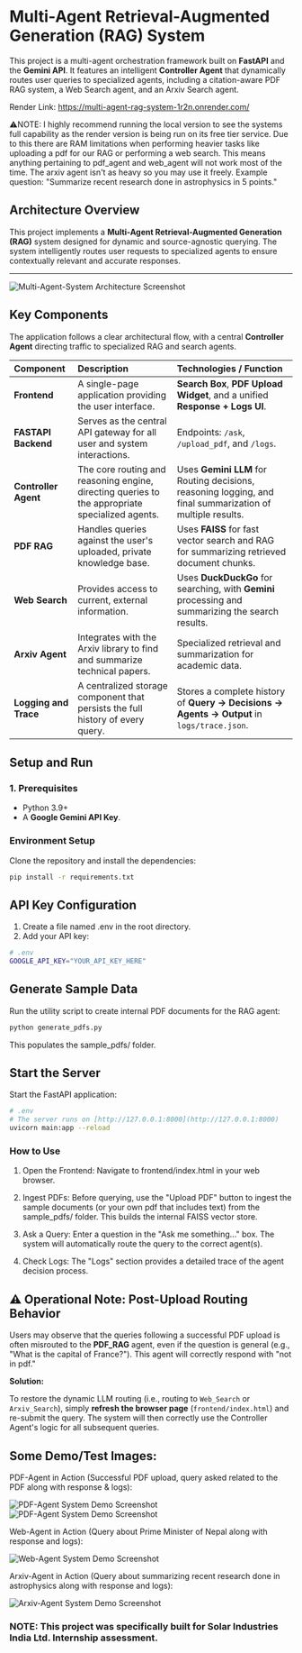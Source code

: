 # Multi-Agent Retrieval-Augmented Generation (RAG) System

This project is a multi-agent orchestration framework built on **FastAPI** and the **Gemini API**. It features an intelligent **Controller Agent** that dynamically routes user queries to specialized agents, including a citation-aware PDF RAG system, a Web Search agent, and an Arxiv Search agent.

Render Link: https://multi-agent-rag-system-1r2n.onrender.com/

⚠️NOTE: I highly recommend running the local version to see the systems full capability as the render version is being run on its free tier service. Due to this there are RAM limitations when performing heavier tasks like uploading a pdf for our RAG or performing a web search. This means anything pertaining to pdf_agent and web_agent will not work most of the time. The arxiv agent isn't as heavy so you may use it freely. Example question: "Summarize recent research done in astrophysics in 5 points."

## Architecture Overview

This project implements a **Multi-Agent Retrieval-Augmented Generation (RAG)** system designed for dynamic and source-agnostic querying. The system intelligently routes user requests to specialized agents to ensure contextually relevant and accurate responses.

***

![Multi-Agent-System Architecture Screenshot](assets/mag-architecture.png)

## Key Components

The application follows a clear architectural flow, with a central **Controller Agent** directing traffic to specialized RAG and search agents.

| Component | Description | Technologies / Function |
| :--- | :--- | :--- |
| **Frontend** | A single-page application providing the user interface. | **Search Box**, **PDF Upload Widget**, and a unified **Response + Logs UI**. |
| **FASTAPI Backend** | Serves as the central API gateway for all user and system interactions. | Endpoints: `/ask`, `/upload_pdf`, and `/logs`. |
| **Controller Agent** | The core routing and reasoning engine, directing queries to the appropriate specialized agents. | Uses **Gemini LLM** for Routing decisions, reasoning logging, and final summarization of multiple results. |
| **PDF RAG** | Handles queries against the user's uploaded, private knowledge base. | Uses **FAISS** for fast vector search and RAG for summarizing retrieved document chunks. |
| **Web Search** | Provides access to current, external information. | Uses **DuckDuckGo** for searching, with **Gemini** processing and summarizing the search results. |
| **Arxiv Agent** | Integrates with the Arxiv library to find and summarize technical papers. | Specialized retrieval and summarization for academic data. |
| **Logging and Trace** | A centralized storage component that persists the full history of every query. | Stores a complete history of **Query -> Decisions -> Agents -> Output** in `logs/trace.json`. |

## Setup and Run

### 1. Prerequisites

- Python 3.9+
- A **Google Gemini API Key**.

### Environment Setup

Clone the repository and install the dependencies:

```bash
pip install -r requirements.txt
```

##  API Key Configuration

1. Create a file named .env in the root directory.
2. Add your API key:
```bash
# .env
GOOGLE_API_KEY="YOUR_API_KEY_HERE"
```
## Generate Sample Data

Run the utility script to create internal PDF documents for the RAG agent:
```bash
python generate_pdfs.py
```
This populates the sample_pdfs/ folder.

## Start the Server

Start the FastAPI application:
```bash
# .env
# The server runs on [http://127.0.0.1:8000](http://127.0.0.1:8000)
uvicorn main:app --reload
```

###  How to Use

1. Open the Frontend: Navigate to frontend/index.html in your web browser.

2. Ingest PDFs: Before querying, use the "Upload PDF" button to ingest the sample documents (or your own pdf that includes text) from the sample_pdfs/ folder. This builds the internal FAISS vector store.

3. Ask a Query: Enter a question in the "Ask me something..." box. The system will automatically route the query to the correct agent(s).

4. Check Logs: The "Logs" section provides a detailed trace of the agent decision process.

## ⚠️ Operational Note: Post-Upload Routing Behavior

Users may observe that the queries following a successful PDF upload is often misrouted to the **PDF_RAG** agent, even if the question is general (e.g., "What is the capital of France?"). This agent will correctly respond with "not in pdf."

**Solution:**

To restore the dynamic LLM routing (i.e., routing to `Web_Search` or `Arxiv_Search`), simply **refresh the browser page** (`frontend/index.html`) and re-submit the query. The system will then correctly use the Controller Agent's logic for all subsequent queries.

## Some Demo/Test Images:

PDF-Agent in Action (Successful PDF upload, query asked related to the PDF along with response & logs):

![PDF-Agent System Demo Screenshot](assets/pdfdemo1.png)
![PDF-Agent System Demo Screenshot](assets/pdfdemo2.png)

Web-Agent in Action (Query about Prime Minister of Nepal along with response and logs):

![Web-Agent System Demo Screenshot](assets/webdemo1.png)

Arxiv-Agent in Action (Query about summarizing recent research done in astrophysics along with response and logs):

![Arxiv-Agent System Demo Screenshot](assets/arxivdemo1.png)

### NOTE: This project was specifically built for Solar Industries India Ltd. Internship assessment.